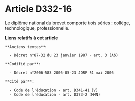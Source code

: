 # Article D332-16

Le diplôme national du brevet comporte trois séries : collège, technologique, professionnelle.

**Liens relatifs à cet article**

	**Anciens textes**:

	  - Décret n°87-32 du 23 janvier 1987 - art. 3 (Ab)

	**Codifié par**:

	  - Décret n°2006-583 2006-05-23 JORF 24 mai 2006

	**Cité par**:

	  - Code de l'éducation - art. D341-41 (V)
	  - Code de l'éducation - art. D373-2 (MMN)
